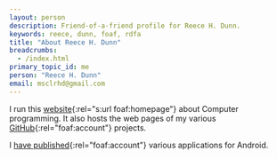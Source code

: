 ```yaml
---
layout: person
description: Friend-of-a-friend profile for Reece H. Dunn.
keywords: reece, dunn, foaf, rdfa
title: "About Reece H. Dunn"
breadcrumbs:
  - /index.html
primary_topic_id: me
person: "Reece H. Dunn"
email: msclrhd@gmail.com
---
```


I run this [website](http://www.reecedunn.co.uk){:rel="s:url foaf:homepage"} about Computer programming. It also hosts the web pages of my various [GitHub](https://github.com/rhdunn){:rel="foaf:account"} projects.

I [have published](https://play.google.com/store/apps/developer?id=Reece){:rel="foaf:account"} various applications for Android.
